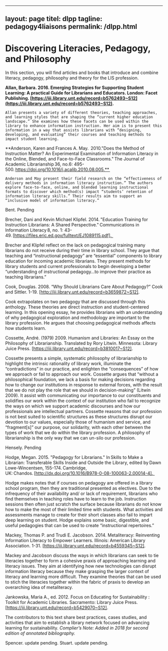 
---
layout: page
titel: dlpp
tagline: pedagogy4liaisons
permalink: /dlpp.html
---

# Discovering Literacies, Pedagogy, and Philosophy
In this section, you will find articles and books that introduce and combine literacy, pedagogy, philosophy and theory for the LIS profession. 
 
 
**Allan, Barbara. 2016. Emerging Strategies for Supporting Student Learning: A practical Guide for Librarians and Educators. London: Facet Publishing. [https://iii.library.unt.edu/record=b5762493~S12](https://iii.library.unt.edu/record=b5762493~S12).** 
 
 
    Allan presents a variety of different theories, teaching approaches, and learning styles that are shaping the “current higher education landscape.” She examines how these facets can be used within the library to enhance information instruction. Her aim is to present this information in a way that assists librarians with “designing, developing, and evaluating” their courses and teaching methods to impact student learning. 
 
 
**Anderson, Karen and Frances A. May.  2010."Does the Method of Instruction Matter? An Experimental Examination of Information Literacy in the Online, Blended, and Face-to-Face Classrooms." The Journal of Academic Librarianship 36, no.6: 495-500. https://doi.org/10.1016/j.acalib.2010.08.005.**  
 
 
    Anderson and May present their field research on the “effectiveness of delivery methods in information literacy instruction.” The authors explore face-to-face, online, and blended learning instructional formats to discover which method(s) impact “students’ retention of information literacy skills.” Their results aim to support an “inclusive model of information literacy.”


Bent. Pending

Brecher, Dani and Kevin Michael Klipfel. 2014. "Education Training for Instruction Librarians: A Shared Perspective." Communications in Information Literacy 8, no. 1: 43-49. [https://files.eric.ed.gov/fulltext/EJ1089115.pdf].   
 
Brecher and Klipfel reflect on the lack on pedagogical training many librarians do not receive during their time in library school. They argue that teaching and “instructional pedagogy” are “essential” components to library education for incoming academic librarians. They present methods for library students and current professionals to begin developing a better “understanding of instructional pedagogy…to improve their practice as teaching librarians.” 
 
Cook, Douglas. 2008. “Why Should Librarians Care About Pedagogy?” Cook and Sittler. 1-19. [http://iii.library.unt.edu/record=b3659872~S12].  
 
Cook extrapolates on two pedagogy that are discussed through this anthology. These theories are direct instruction and student-centered learning. In this opening essay, he provides librarians with an understanding of why pedagogical exploration and methodology are important to the library profession. He argues that choosing pedagogical methods affects how students learn. 
 
Cossette, André. (1979) 2009. Humanism and Libraries: An Essay on the Philosophy of Librarianship. Translated by Rory Litwin. Minnesota: Library Juice Press. [https://iii.library.unt.edu/record=b3810017~S12].  
 
Cossette presents a simple, systematic philosophy of librarianship to highlight the intrinsic rationality of library work, illuminate the “contradictions” in our practice, and enlighten the “consequences” of how we approach or fail to approach our work. Cossette argues that “without a philosophical foundation, we lack a basis for making decisions regarding how to change our institutions in response to external forces, with the result that we do not play the role that we should in decision-making” (Litwin 2009). It assist with communicating our importance to our constituents and solidifies our work within the context of our institution who fail to recognize the ways on which we support academic discourses and how our professionals are intellectual partners. Cossette reasons that our profession is not best suited to scientific structures as these structures disrupt our devotion to our values, especially those of humanism and service, and “fragment[s]” our purpose, our solidarity, with each other between the types of work that we do within the library profession. A philosophy of librarianship is the only way that we can un-silo our profession.

Hensely. Pending

Hodge, Megan. 2015. "Pedagogy for Librarians." In Skills to Make a Librarian: Transferable Skills Inside and Outside the Library, edited by Dawn Lowe-Wincentsen, 155-174. Cambridge, UK: Chandos. [http://dx.doi.org/10.1016/B978-0-08-100063-2.00014-4].   
 
Hodge makes notes that if courses on pedagogy are offered in a library school program, then they are traditional presented as electives. Due to the infrequency of their availability and/ or lack of requirement, librarians who find themselves in teaching roles have to learn to the job. Instruction sessions then often just scratch the surface because librarians do not know how to make the most of their limited time with students. What activities and assessments manage to create for their short classes also fail to impart deep learning on student. Hodge explains some basic, digestible, and useful pedagogies that can be used to create “instructional repertoires.” 
 
Mackey, Thomas P. and Trudi E. Jacobson. 2014. Metaliteracy: Reinventing Information Literacy to Empower Learners. Illinois: American Library Association. 1-31. [https://iii.library.unt.edu/record=b4559345~S12].  
 
Mackey and Jacobson discuss the ways in which librarians can seek to tie literacies together to form a cohesive praxis of approaching learning and literacy issues. They aim at identifying how new technologies can disrupt information literacy because they make grasping the larger context of literacy and learning more difficult. They examine theories that can be used to stich the literacies together within the fabric of praxis to develop an overarching idea of metaliteracy. 
 
Jankowska, Maria A., ed. 2012. Focus on Educating for Sustainability : Toolkit for Academic Libraries. Sacramento: Library Juice Press. [https://iii.library.unt.edu/record=b5429070~S12].  
 
The contributors to this text share best practices, cases studies, and activities that aim to establish a library network focused on advancing learning for sustainability. *Complier’s Note: Added in 2018 for second edition of annotated bibliography.*

Spencer. update pending.
Stuart. update pending. 
